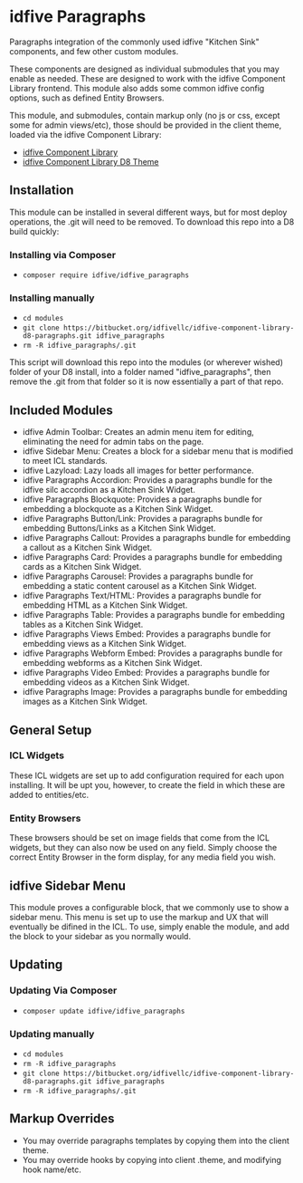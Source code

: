 # idfive Paragraphs

Paragraphs integration of the commonly used idfive "Kitchen Sink" components, and few other custom modules.

These components are designed as individual submodules that you may enable as needed. These are designed to work with the idfive Component Library frontend. This module also adds some common idfive config options, such as defined Entity Browsers.

This module, and submodules, contain markup only (no js or css, except some for admin views/etc), those should be provided in the client theme, loaded via the idfive Component Library:

- [idfive Component Library](https://bitbucket.org/idfivellc/idfive-component-library)
- [idfive Component Library D8 Theme](https://bitbucket.org/idfivellc/idfive-component-library-d8-theme)

## Installation

This module can be installed in several different ways, but for most deploy operations, the .git will need to be removed. To download this repo into a D8 build quickly:

### Installing via Composer

- `composer require idfive/idfive_paragraphs`

### Installing manually

- `cd modules`
- `git clone https://bitbucket.org/idfivellc/idfive-component-library-d8-paragraphs.git idfive_paragraphs`
- `rm -R idfive_paragraphs/.git`

This script will download this repo into the modules (or wherever wished) folder of your D8 install, into a folder named "idfive_paragraphs", then remove the .git from that folder so it is now essentially a part of that repo.

## Included Modules

- idfive Admin Toolbar: Creates an admin menu item for editing, eliminating the need for admin tabs on the page.
- idfive Sidebar Menu: Creates a block for a sidebar menu that is modified to meet ICL standards.
- idfive Lazyload: Lazy loads all images for better performance.
- idfive Paragraphs Accordion: Provides a paragraphs bundle for the idfive silc accordion as a Kitchen Sink Widget.
- idfive Paragraphs Blockquote: Provides a paragraphs bundle for embedding a blockquote as a Kitchen Sink Widget.
- idfive Paragraphs Button/Link: Provides a paragraphs bundle for embedding Buttons/Links as a Kitchen Sink Widget.
- idfive Paragraphs Callout: Provides a paragraphs bundle for embedding a callout as a Kitchen Sink Widget.
- idfive Paragraphs Card: Provides a paragraphs bundle for embedding cards as a Kitchen Sink Widget.
- idfive Paragraphs Carousel: Provides a paragraphs bundle for embedding a static content carousel as a Kitchen Sink Widget.
- idfive Paragraphs Text/HTML: Provides a paragraphs bundle for embedding HTML as a Kitchen Sink Widget.
- idfive Paragraphs Table: Provides a paragraphs bundle for embedding tables as a Kitchen Sink Widget.
- idfive Paragraphs Views Embed: Provides a paragraphs bundle for embedding views as a Kitchen Sink Widget.
- idfive Paragraphs Webform Embed: Provides a paragraphs bundle for embedding webforms as a Kitchen Sink Widget.
- idfive Paragraphs Video Embed: Provides a paragraphs bundle for embedding videos as a Kitchen Sink Widget.
- idfive Paragraphs Image: Provides a paragraphs bundle for embedding images as a Kitchen Sink Widget.

## General Setup

### ICL Widgets

These ICL widgets are set up to add configuration required for each upon installing. It will be upt you, however, to create the field in which these are added to entities/etc.

### Entity Browsers

These browsers should be set on image fields that come from the ICL widgets, but they can also now be used on any field. Simply choose the correct Entity Browser in the form display, for any media field you wish.

## idfive Sidebar Menu

This module proves a configurable block, that we commonly use to show a sidebar menu. This menu is set up to use the markup and UX that will eventually be difined in the ICL. To use, simply enable the module, and add the block to your sidebar as you normally would.

## Updating

### Updating Via Composer

- `composer update idfive/idfive_paragraphs`

### Updating manually

- `cd modules`
- `rm -R idfive_paragraphs`
- `git clone https://bitbucket.org/idfivellc/idfive-component-library-d8-paragraphs.git idfive_paragraphs`
- `rm -R idfive_paragraphs/.git`

## Markup Overrides

- You may override paragraphs templates by copying them into the client theme.
- You may override hooks by copying into client .theme, and modifying hook name/etc.
